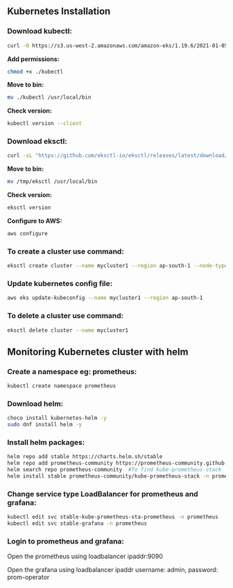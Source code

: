 ## Kubernetes Installation

### Download kubectl:
```sh
curl -O https://s3.us-west-2.amazonaws.com/amazon-eks/1.19.6/2021-01-05/bin/linux/amd64/kubectl
```
**Add permissions:**
```sh
chmod +x ./kubectl
```
**Move to bin:**
```sh
mv ./kubectl /usr/local/bin
```
**Check version:**
```sh
kubectl version --client
```

### Download eksctl:
```sh
curl -sL "https://github.com/eksctl-io/eksctl/releases/latest/download/eksctl_$(uname -s)_amd64.tar.gz" | tar -xz -C /tmp
```
**Move to bin:**
```sh
mv /tmp/eksctl /usr/local/bin
```
**Check version:**
```sh
eksctl version
```
**Configure to AWS:**
```sh
aws configure
```

### To create a cluster use command:
```sh
eksctl create cluster --name mycluster1 --region ap-south-1 --node-type t2.small
```

### Update kubernetes config file:
```sh
aws eks update-kubeconfig --name mycluster1 --region ap-south-1
```

### To delete a cluster use command:
```sh
eksctl delete cluster --name mycluster1
```

## Monitoring Kubernetes cluster with helm

### Create a namespace eg: prometheus:
```sh
kubectl create namespace prometheus
```

### Download helm:
```sh
choco install kubernetes-helm -y
sudo dnf install helm -y
```

### Install helm packages:
```sh
helm repo add stable https://charts.helm.sh/stable
helm repo add prometheus-community https://prometheus-community.github.io/helm-charts
helm search repo prometheus-community  #To find kube-prometheus-stack
helm install stable prometheus-community/kube-prometheus-stack -n prometheus
```

### Change service type LoadBalancer for prometheus and grafana:
```sh
kubectl edit svc stable-kube-prometheus-sta-prometheus -n prometheus
kubectl edit svc stable-grafana -n prometheus
```

### Login to prometheus and grafana:
Open the prometheus using loadbalancer ipaddr:9090

Open the grafana using loadbalancer ipaddr username: admin, password: prom-operator
